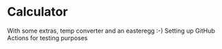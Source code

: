 # Calculator
With some extras, temp converter and an easteregg :-)
Setting up GitHub Actions for testing purposes
